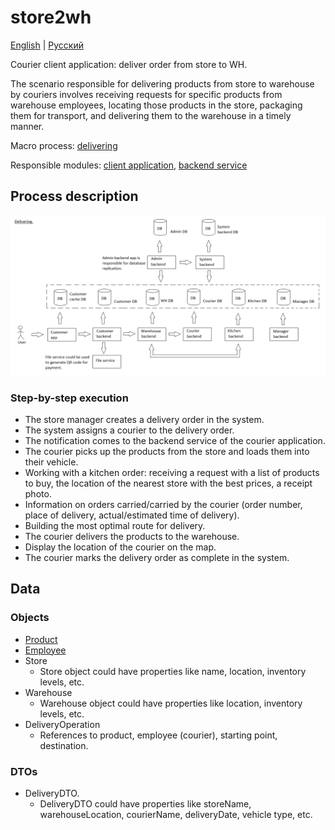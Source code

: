 # store2wh

[English](store2wh.md) | [Русский](store2wh.ru.md)

Courier client application: deliver order from store to WH.

The scenario responsible for delivering products from store to warehouse by couriers involves receiving requests for specific products from warehouse employees, locating those products in the store, packaging them for transport, and delivering them to the warehouse in a timely manner.

Macro process: [delivering](../../macroprocesses/delivering.md)

Responsible modules: [client application](../../frontend/courierclient.md), [backend service](../../backend/courierbackend.md)

## Process description

![delivering_overall](../../img/delivering_overall.png)

### Step-by-step execution

- The store manager creates a delivery order in the system.
- The system assigns a courier to the delivery order.
- The notification comes to the backend service of the courier application.
- The courier picks up the products from the store and loads them into their vehicle.
- Working with a kitchen order: receiving a request with a list of products to buy, the location of the nearest store with the best prices, a receipt photo.
- Information on orders carried/carried by the courier (order number, place of delivery, actual/estimated time of delivery).
- Building the most optimal route for delivery.
- The courier delivers the products to the warehouse.
- Display the location of the courier on the map.
- The courier marks the delivery order as complete in the system.

## Data 

### Objects

- [Product](https://github.com/alexeysp11/workflow-lib/blob/main/docs/Models/Business/Products/Product.md)
- [Employee](https://github.com/alexeysp11/workflow-lib/blob/main/docs/Models/Business/InformationSystem/Employee.md)
- Store
    - Store object could have properties like name, location, inventory levels, etc. 
- Warehouse
    - Warehouse object could have properties like location, inventory levels, etc. 
- DeliveryOperation
    - References to product, employee (courier), starting point, destination.

### DTOs

- DeliveryDTO.
    - DeliveryDTO could have properties like storeName, warehouseLocation, courierName, deliveryDate, vehicle type, etc.

